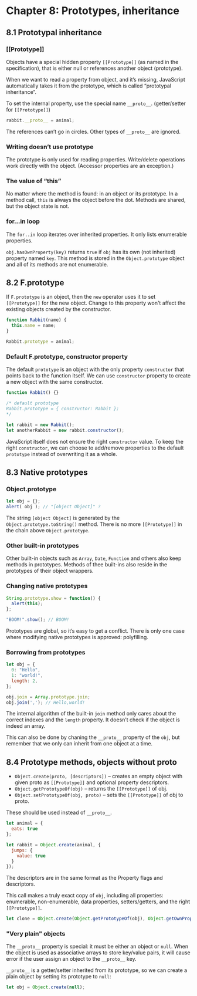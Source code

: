 # Chapter 8: Prototypes, inheritance

## 8.1 Prototypal inheritance

### [[Prototype]]

Objects have a special hidden property `[[Prototype]]` (as named in the specification), that is either null or references another object (prototype).

When we want to read a property from object, and it’s missing, JavaScript automatically takes it from the prototype, which is called “prototypal inheritance”.

To set the internal property, use the special name `__proto__`. (getter/setter for `[[Prototype]]`)

```js
rabbit.__proto__ = animal;
```

The references can’t go in circles. Other types of `__proto__` are ignored.

### Writing doesn’t use prototype

The prototype is only used for reading properties. Write/delete operations work directly with the object. (Accessor properties are an exception.)

### The value of “this”

No matter where the method is found: in an object or its prototype. In a method call, `this` is always the object before the dot. Methods are shared, but the object state is not.

### for…in loop

The `for..in` loop iterates over inherited properties. It only lists enumerable properties.

`obj.hasOwnProperty(key)` returns `true` if `obj` has its own (not inherited) property named `key`. This method is stored in the `Object.prototype` object and all of its methods are not enumerable.

## 8.2 F.prototype

If `F.prototype` is an object, then the `new` operator uses it to set `[[Prototype]]` for the new object. Change to this property won't affect the existing objects created by the constructor.

```js
function Rabbit(name) {
  this.name = name;
}

Rabbit.prototype = animal;
```

### Default F.prototype, constructor property

The default `prototype` is an object with the only property `constructor` that points back to the function itself. We can use `constructor` property to create a new object with the same constructor.

```js
function Rabbit() {}

/* default prototype
Rabbit.prototype = { constructor: Rabbit };
*/

let rabbit = new Rabbit();
let anotherRabbit = new rabbit.constructor();
```

JavaScript itself does not ensure the right `constructor` value. To keep the right `constructor`, we can choose to add/remove properties to the default `prototype` instead of overwriting it as a whole.


## 8.3 Native prototypes

### Object.prototype

```js
let obj = {};
alert( obj ); // "[object Object]" ?
```

The string `[object Object]` is generated by the `Object.prototype.toString()` method. There is no more `[[Prototype]]` in the chain above `Object.prototype`.

### Other built-in prototypes

Other built-in objects such as `Array`, `Date`, `Function` and others also keep methods in prototypes. Methods of thee built-ins also reside in the prototypes of their object wrappers.

### Changing native prototypes

```js
String.prototype.show = function() {
  alert(this);
};

"BOOM!".show(); // BOOM!
```

Prototypes are global, so it’s easy to get a conflict. There is only one case where modifying native prototypes is approved: polyfilling.

### Borrowing from prototypes

```js
let obj = {
  0: "Hello",
  1: "world!",
  length: 2,
};

obj.join = Array.prototype.join;
obj.join(','); // Hello,world!
```

The internal algorithm of the built-in `join` method only cares about the correct indexes and the `length` property. It doesn’t check if the object is indeed an array.

This can also be done by chaning the `__proto__` property of the `obj`, but remember that we only can inherit from one object at a time.

## 8.4 Prototype methods, objects without __proto__

- `Object.create(proto, [descriptors])` – creates an empty object with given proto as `[[Prototype]]` and optional property descriptors.
- `Object.getPrototypeOf(obj)` – returns the `[[Prototype]]` of obj.
- `Object.setPrototypeOf(obj, proto)` – sets the `[[Prototype]]` of obj to proto.

These should be used instead of `__proto__`.

```js
let animal = {
  eats: true
};

let rabbit = Object.create(animal, {
  jumps: {
    value: true
  }
});
```

The descriptors are in the same format as the Property flags and descriptors.

This call makes a truly exact copy of `obj`, including all properties: enumerable, non-enumerable, data properties, setters/getters, and the right `[[Prototype]]`.

```js
let clone = Object.create(Object.getPrototypeOf(obj), Object.getOwnPropertyDescriptors(obj));
```

### "Very plain" objects

The `__proto__` property is special: it must be either an object or `null`. When the object is used as associative arrays to store key/value pairs, it will cause error if the user assign an object to the `__proto__` key.

`__proto__` is a getter/setter inherited from its prototype, so we can create a plain object by setting its prototype to `null`:

```js
let obj = Object.create(null);
```
